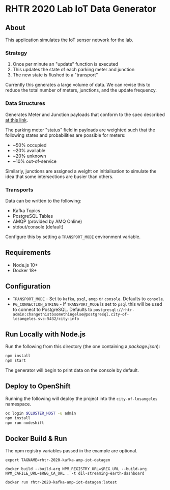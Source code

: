 # RHTR 2020 Lab IoT Data Generator

## About

This application simulates the IoT sensor network for the lab.

### Strategy

1. Once per minute an "update" function is executed
1. This updates the state of each parking meter and junction
1. The new state is flushed to a "transport"

Currently this generates a large volume of data. We can revise this to reduce
the total number of meters, junctions, and the update frequency.

### Data Structures

Generates Meter and Junction payloads that conform to the spec
described [at this link](/DATA_STRUCTURES.md).

The parking meter "status" field in payloads are weighted such that the
following states and probabilities are possible for meters:

* ~50% occupied
* ~20% available
* ~20% unknown
* ~10% out-of-service

Similarly, junctions are assigned a weight on initialisation to simulate the
idea that some intersections are busier than others.

### Transports

Data can be written to the following:

* Kafka Topics
* PostgreSQL Tables
* AMQP (provided by AMQ Online)
* stdout/console (default)

Configure this by setting a `TRANSPORT_MODE` environment variable.

## Requirements

* Node.js 10+
* Docker 18+

## Configuration

* `TRANSPORT_MODE` - Set to `kafka`, `psql`, `amqp` or `console`. Defaults to
`console`.
* `PG_CONNECTION_STRING` - If `TRANSPORT_MODE` is set to `psql` this will be
used to connect to PostgreSQL. Defaults to `postgresql://rhtr-admin:changethistosomethingelse@postgresql.city-of-losangeles.svc:5432/city-info`

## Run Locally with Node.js

Run the following from this directory (the one containing a *package.json*):

```bash
npm install
npm start
```

The generator will begin to print data on the console by default.

## Deploy to OpenShift
Running the following will deploy the project into the `city-of-losangeles`
namespace.

```bash
oc login $CLUSTER_HOST -u admin
npm install
npm run nodeshift
```

## Docker Build & Run

The npm registry variables passed in the example are optional.

```
export TAGNAME=rhtr-2020-kafka-amp-iot-datagen

docker build --build-arg NPM_REGISTRY_URL=$REG_URL --build-arg NPM_CAFILE_URL=$REG_CA_URL . -t dil-streaming-earth-dashboard

docker run rhtr-2020-kafka-amp-iot-datagen:latest
```
